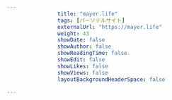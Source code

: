 ---
                title: "mayer.life"
                tags: [パーソナルサイト]
                externalUrl: "https://mayer.life"
                weight: 43
                showDate: false
                showAuthor: false
                showReadingTime: false
                showEdit: false
                showLikes: false
                showViews: false
                layoutBackgroundHeaderSpace: false
                ---


